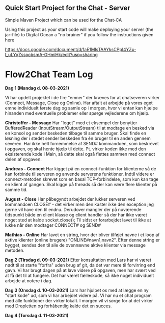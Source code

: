 ## Quick Start Project for the Chat - Server

Simple Maven Project which can be used for the Chat-CA 

Using this project as your start code will make deploying your server (the jar-file) to Digital Ocean a "no brainer" if you follow the instructions given here

https://docs.google.com/document/d/1aE1MlsTAAYksCPpI4YZu-I_uLYqZssoobsmA-GHmiHk/edit?usp=sharing 

# Flow2Chat Team Log

**Dag 1 (Mandag d. 08-03-2021)**

Vi har opdelt projektet i de fire "emner" der kræves for at chatseveren virker (Connect, Message, Close og Online). Har aftalt at arbejde på vores eget emne individuelt første dag og samle op i morgen, hvor vi entan kan hjælpe hinanden med eventuelle problemer eller spørge vejlederene om hjælp. 

**Christoffer - Message**
Har "leget" med et eksempel der benytter BufferedReader (InputStream/OutputStream) til at modtage en besked via en konsol og sender beskeden tilbage til samme bruger. Skal finde en løsning der i stedet sender beskeden fra én bruger til en anden gennem severen. Har ikke helt fornemmelse af SEND# kommandoen, som beskrevet i opgaven, og skal hente hjælp til dette.
Pt. virker koden ikke med den eksisterende kode i Main, så dette skal også flettes sammen med connect delen af opgaven.

**Andreas - Connect**
Har kigget på en connect-funktion for klienterne så de kan forbinde til serveren og anvende serverens funktioner. Indtil videre er connect-metoden skrevet som en basal TCP-forbindelse, som kun kan tage en klient af gangen. Skal kigge på threads så der kan være flere klienter på samme tid.

**August - Close**
Har påbegyndt arbejdet der lukker serveren ved kommandoen CLOSE# - det virker men den kaster ikke den exception jeg gerne vil have den til endnu.  Derudover mangler der på nuværende tidspunkt både en client klasse og client handler så der har ikke været noget sted at kalde socket.close();
Til sidst er forarbejdet lavet til ikke at lukke når den modtager CONNECT# og SEND#

**Mathias - Online**
Har lavet en string, hvor der bliver tilføjet navne i et loop af aktive klienter (online brugere) "ONLINE#navn1,navn2". Efter denne string er bygget, sendes den til alle de ovennævne aktive klienter via message metoden.

**Dag 2 (Tirsdag d. 09-03-2021)**
Efter konsultation med Lars har vi været nødt til at starte "forfra" uden brug af git, da det var mere til forvirring end gavn. Vi har brugt dagen på at lave videre på opgaven, men har svært ved at få det til at fungere. Det har været fælleskode, så ikke noget individuelt arbejde at notere i dag. 

**Dag 3 (Onsdag d. 10-03-2021)**
Lars har hjulpet os med at lægge en ny "start kode" ud, som vi har arbejdet videre på. Vi har nu et chat program med alle funktioner der virker lokalt. I morgen vil vi sørge for at det virker med Dropletten og forhåbentlig kalde det en succes. 

**Dag 4 (Torsdag d. 11-03-2021)**
